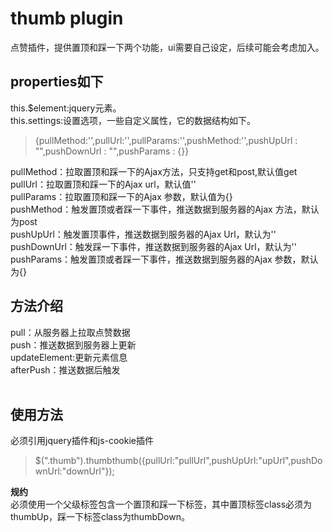 # thumb plugin  
点赞插件，提供置顶和踩一下两个功能，ui需要自己设定，后续可能会考虑加入。  
## properties如下 
this.$element:jquery元素。  
this.settings:设置选项，一些自定义属性，它的数据结构如下。  
>  {pullMethod:'',pullUrl:'',pullParams:'',pushMethod:'',pushUpUrl : "",pushDownUrl : "",pushParams : {}}    

pullMethod：拉取置顶和踩一下的Ajax方法，只支持get和post,默认值get  
pullUrl：拉取置顶和踩一下的Ajax url，默认值''  
pullParams：拉取置顶和踩一下的Ajax 参数，默认值为{}  
pushMethod：触发置顶或者踩一下事件，推送数据到服务器的Ajax 方法，默认为post  
pushUpUrl：触发置顶事件，推送数据到服务器的Ajax Url，默认为'' 
pushDownUrl：触发踩一下事件，推送数据到服务器的Ajax Url，默认为'' 
pushParams：触发置顶或者踩一下事件，推送数据到服务器的Ajax 参数，默认为{}  
 
## 方法介绍
pull：从服务器上拉取点赞数据  
push：推送数据到服务器上更新  
updateElement:更新元素信息  
afterPush：推送数据后触发    
 
## 使用方法
必须引用jquery插件和js-cookie插件  
>  $(".thumb").thumbthumb({pullUrl:"pullUrl",pushUpUrl:"upUrl",pushDownUrl:"downUrl"});  

**规约**  
必须使用一个父级标签包含一个置顶和踩一下标签，其中置顶标签class必须为thumbUp，踩一下标签class为thumbDown。  


